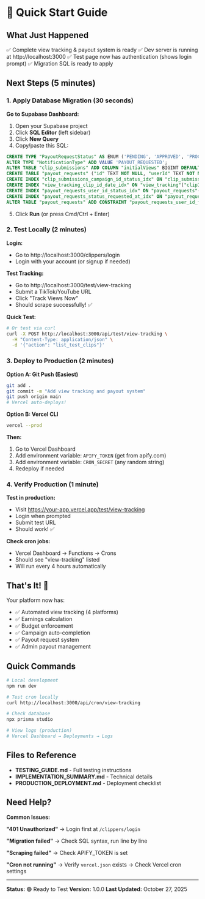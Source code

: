 # 🚀 Quick Start Guide

## What Just Happened

✅ Complete view tracking & payout system is ready
✅ Dev server is running at http://localhost:3000
✅ Test page now has authentication (shows login prompt)
✅ Migration SQL is ready to apply

## Next Steps (5 minutes)

### 1. Apply Database Migration (30 seconds)

**Go to Supabase Dashboard:**
1. Open your Supabase project
2. Click **SQL Editor** (left sidebar)
3. Click **New Query**
4. Copy/paste this SQL:

```sql
CREATE TYPE "PayoutRequestStatus" AS ENUM ('PENDING', 'APPROVED', 'PROCESSING', 'COMPLETED', 'REJECTED', 'CANCELLED');
ALTER TYPE "NotificationType" ADD VALUE 'PAYOUT_REQUESTED';
ALTER TABLE "clip_submissions" ADD COLUMN "initialViews" BIGINT DEFAULT 0, ADD COLUMN "finalEarnings" DECIMAL(10,2) DEFAULT 0;
CREATE TABLE "payout_requests" ("id" TEXT NOT NULL, "userId" TEXT NOT NULL, "amount" DECIMAL(10,2) NOT NULL, "status" "PayoutRequestStatus" NOT NULL DEFAULT 'PENDING', "requestedAt" TIMESTAMP(6) NOT NULL DEFAULT CURRENT_TIMESTAMP, "processedAt" TIMESTAMP(6), "processedBy" TEXT, "paymentMethod" "PayoutMethod", "paymentDetails" TEXT, "notes" TEXT, "transactionId" TEXT, "payoutId" TEXT, "createdAt" TIMESTAMP(6) NOT NULL DEFAULT CURRENT_TIMESTAMP, "updatedAt" TIMESTAMP(6) NOT NULL DEFAULT CURRENT_TIMESTAMP, CONSTRAINT "payout_requests_pkey" PRIMARY KEY ("id"));
CREATE INDEX "clip_submissions_campaign_id_status_idx" ON "clip_submissions"("campaignId", "status");
CREATE INDEX "view_tracking_clip_id_date_idx" ON "view_tracking"("clipId", "date");
CREATE INDEX "payout_requests_user_id_status_idx" ON "payout_requests"("userId", "status");
CREATE INDEX "payout_requests_status_requested_at_idx" ON "payout_requests"("status", "requestedAt");
ALTER TABLE "payout_requests" ADD CONSTRAINT "payout_requests_user_id_fkey" FOREIGN KEY ("userId") REFERENCES "users"("id") ON DELETE CASCADE ON UPDATE NO ACTION;
```

5. Click **Run** (or press Cmd/Ctrl + Enter)

### 2. Test Locally (2 minutes)

**Login:**
- Go to http://localhost:3000/clippers/login
- Login with your account (or signup if needed)

**Test Tracking:**
- Go to http://localhost:3000/test/view-tracking
- Submit a TikTok/YouTube URL
- Click "Track Views Now"
- Should scrape successfully! ✅

**Quick Test:**
```bash
# Or test via curl
curl -X POST http://localhost:3000/api/test/view-tracking \
  -H "Content-Type: application/json" \
  -d '{"action": "list_test_clips"}'
```

### 3. Deploy to Production (2 minutes)

**Option A: Git Push (Easiest)**
```bash
git add .
git commit -m "Add view tracking and payout system"
git push origin main
# Vercel auto-deploys!
```

**Option B: Vercel CLI**
```bash
vercel --prod
```

**Then:**
1. Go to Vercel Dashboard
2. Add environment variable: `APIFY_TOKEN` (get from apify.com)
3. Add environment variable: `CRON_SECRET` (any random string)
4. Redeploy if needed

### 4. Verify Production (1 minute)

**Test in production:**
- Visit https://your-app.vercel.app/test/view-tracking
- Login when prompted
- Submit test URL
- Should work! ✅

**Check cron jobs:**
- Vercel Dashboard → Functions → Crons
- Should see "view-tracking" listed
- Will run every 4 hours automatically

## That's It! 🎉

Your platform now has:
- ✅ Automated view tracking (4 platforms)
- ✅ Earnings calculation
- ✅ Budget enforcement
- ✅ Campaign auto-completion
- ✅ Payout request system
- ✅ Admin payout management

## Quick Commands

```bash
# Local development
npm run dev

# Test cron locally
curl http://localhost:3000/api/cron/view-tracking

# Check database
npx prisma studio

# View logs (production)
# Vercel Dashboard → Deployments → Logs
```

## Files to Reference

- **TESTING_GUIDE.md** - Full testing instructions
- **IMPLEMENTATION_SUMMARY.md** - Technical details
- **PRODUCTION_DEPLOYMENT.md** - Deployment checklist

## Need Help?

**Common Issues:**

**"401 Unauthorized"**
→ Login first at `/clippers/login`

**"Migration failed"**
→ Check SQL syntax, run line by line

**"Scraping failed"**
→ Check APIFY_TOKEN is set

**"Cron not running"**
→ Verify `vercel.json` exists
→ Check Vercel cron settings

---

**Status:** 🟢 Ready to Test
**Version:** 1.0.0
**Last Updated:** October 27, 2025

